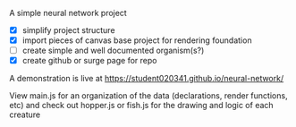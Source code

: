 A simple neural network project

- [x] simplify project structure
- [x] import pieces of canvas base project for rendering foundation
- [ ] create simple and well documented organism(s?)
- [x] create github or surge page for repo

A demonstration is live at https://student020341.github.io/neural-network/

View main.js for an organization of the data (declarations, render functions, etc) and check out hopper.js or fish.js for the drawing and logic of each creature
